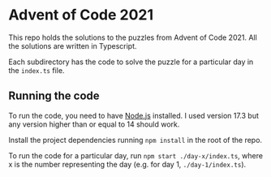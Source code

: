 # Advent of Code 2021

This repo holds the solutions to the puzzles from Advent of Code 2021. All the solutions are written in Typescript.

Each subdirectory has the code to solve the puzzle for a particular day in the `index.ts` file.

## Running the code

To run the code, you need to have [Node.js](https://nodejs.org/en/) installed. I used version 17.3 but any version higher than or equal to 14 should work.

Install the project dependencies running `npm install` in the root of the repo.

To run the code for a particular day, run `npm start ./day-x/index.ts`, where x is the number representing the day (e.g. for day 1, `./day-1/index.ts`).

